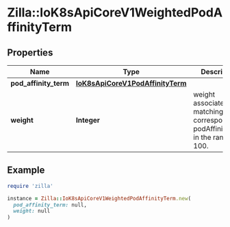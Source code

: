 # Zilla::IoK8sApiCoreV1WeightedPodAffinityTerm

## Properties

| Name | Type | Description | Notes |
| ---- | ---- | ----------- | ----- |
| **pod_affinity_term** | [**IoK8sApiCoreV1PodAffinityTerm**](IoK8sApiCoreV1PodAffinityTerm.md) |  |  |
| **weight** | **Integer** | weight associated with matching the corresponding podAffinityTerm, in the range 1-100. |  |

## Example

```ruby
require 'zilla'

instance = Zilla::IoK8sApiCoreV1WeightedPodAffinityTerm.new(
  pod_affinity_term: null,
  weight: null
)
```

